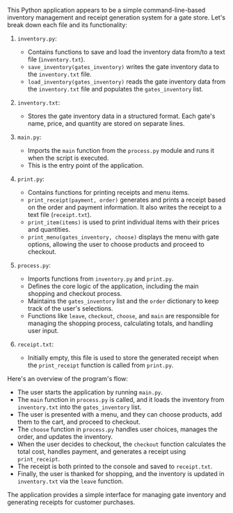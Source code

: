 This Python application appears to be a simple command-line-based inventory management and receipt generation system for a gate store. Let's break down each file and its functionality:

1. `inventory.py`:
   - Contains functions to save and load the inventory data from/to a text file (`inventory.txt`).
   - `save_inventory(gates_inventory)` writes the gate inventory data to the `inventory.txt` file.
   - `load_inventory(gates_inventory)` reads the gate inventory data from the `inventory.txt` file and populates the `gates_inventory` list.

2. `inventory.txt`:
   - Stores the gate inventory data in a structured format. Each gate's name, price, and quantity are stored on separate lines.

3. `main.py`:
   - Imports the `main` function from the `process.py` module and runs it when the script is executed.
   - This is the entry point of the application.

4. `print.py`:
   - Contains functions for printing receipts and menu items.
   - `print_receipt(payment, order)` generates and prints a receipt based on the order and payment information. It also writes the receipt to a text file (`receipt.txt`).
   - `print_item(items)` is used to print individual items with their prices and quantities.
   - `print_menu(gates_inventory, choose)` displays the menu with gate options, allowing the user to choose products and proceed to checkout.

5. `process.py`:
   - Imports functions from `inventory.py` and `print.py`.
   - Defines the core logic of the application, including the main shopping and checkout process.
   - Maintains the `gates_inventory` list and the `order` dictionary to keep track of the user's selections.
   - Functions like `leave`, `checkout`, `choose`, and `main` are responsible for managing the shopping process, calculating totals, and handling user input.

6. `receipt.txt`:
   - Initially empty, this file is used to store the generated receipt when the `print_receipt` function is called from `print.py`.

Here's an overview of the program's flow:
- The user starts the application by running `main.py`.
- The `main` function in `process.py` is called, and it loads the inventory from `inventory.txt` into the `gates_inventory` list.
- The user is presented with a menu, and they can choose products, add them to the cart, and proceed to checkout.
- The `choose` function in `process.py` handles user choices, manages the order, and updates the inventory.
- When the user decides to checkout, the `checkout` function calculates the total cost, handles payment, and generates a receipt using `print_receipt`.
- The receipt is both printed to the console and saved to `receipt.txt`.
- Finally, the user is thanked for shopping, and the inventory is updated in `inventory.txt` via the `leave` function.

The application provides a simple interface for managing gate inventory and generating receipts for customer purchases.